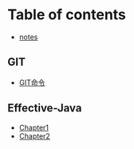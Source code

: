 # Table of contents

* [notes](README.md)

## GIT

* [GIT命令](git/git-ming-ling.md)

## Effective-Java

* [Chapter1](effective-java/chapter1.md)
* [Chapter2](effective-java/chapter2.md)

